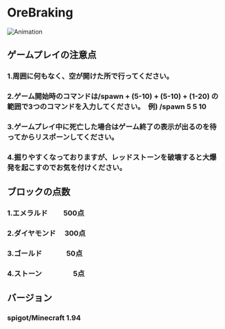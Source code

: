 # OreBraking

![Animation](https://github.com/KUDOU2023/OreBraking/assets/112431347/5f2592ad-2e68-4a77-8612-0fd93753d2e4)

## ゲームプレイの注意点
### 1.周囲に何もなく、空が開けた所で行ってください。
### 2.ゲーム開始時のコマンドは/spawn + (5-10) + (5-10) + (1-20)  の範囲で3つのコマンドを入力してください。　例) /spawn 5 5 10
### 3.ゲームプレイ中に死亡した場合はゲーム終了の表示が出るのを待ってからリスポーンしてください。
### 4.掘りやすくなっておりますが、レッドストーンを破壊すると大爆発を起こすのでお気を付けください。

## ブロックの点数
### 1.エメラルド　　 500点
### 2.ダイヤモンド　 300点
### 3.ゴールド 　   　　50点
### 4.ストーン  　　　 　5点

## バージョン
### spigot/Minecraft 1.94

